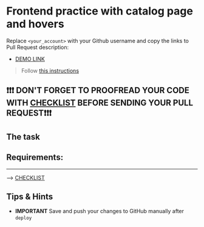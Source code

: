 # Frontend practice with catalog page and hovers
Replace `<your_account>` with your Github username and copy the links to Pull Request description:
- [DEMO LINK](https://ivan-kadykalo.github.io/layout_catalog_hovers/)

> Follow [this instructions](https://github.com/mate-academy/layout_task-guideline#how-to-solve-the-layout-tasks-on-github)

## ❗️❗️❗️ DON'T FORGET TO PROOFREAD YOUR CODE WITH [CHECKLIST](https://github.com/mate-academy/layout_catalog_hovers/blob/master/checklist.md) BEFORE SENDING YOUR PULL REQUEST❗️❗️❗️

## The task

<!-- - Make all the changes smooth on hover -->
<!-- - Smoothly (during 300ms) increase the card by 20 percent on hover (neighboring cards **should not be** affected) -->
<!-- - Smoothly (during 300ms) change card title text color to `#34568b` -->
  <!-- - `:hover` should be applied only to the card, do not add it to the title directly -->
<!-- - Smoothly (during 300ms) change navigation link text color to `#00acdc` -->

## Requirements:
<!-- - edit styles in `src/styles/__header.scss` and `src/styles/__catalog.scss` -->
<!-- - use SCSS in this task -->

---
--> [CHECKLIST](https://github.com/mate-academy/layout_catalog_hovers/blob/master/checklist.md)

## Tips & Hints
- **IMPORTANT** Save and push your changes to GitHub manually after `deploy`
<!-- - Do not use tabs. Use 2 spaces for indentation. -->
<!-- - Don't use repeated styles. -->
<!-- - There are no tests for this task yet, so check your code one more time :) -->
